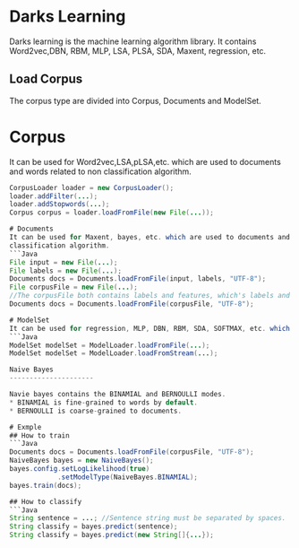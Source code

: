 Darks Learning
==============

Darks learning is the machine learning algorithm library.
It contains Word2vec,DBN, RBM, MLP, LSA, PLSA, SDA, Maxent, regression, etc.

Load Corpus
----------------------
The corpus type are divided into Corpus, Documents and ModelSet.
# Corpus
It can be used for Word2vec,LSA,pLSA,etc. which are used to documents and words related to 
non classification algorithm. 
```Java
CorpusLoader loader = new CorpusLoader();
loader.addFilter(...);
loader.addStopwords(...);
Corpus corpus = loader.loadFromFile(new File(...));

# Documents
It can be used for Maxent, bayes, etc. which are used to documents and words related to 
classification algorithm.
```Java
File input = new File(...);
File labels = new File(...);
Documents docs = Documents.loadFromFile(input, labels, "UTF-8");
File corpusFile = new File(...); 
//The corpusFile both contains labels and features, which's labels and features of each line must be separated by Tab(\t).
Documents docs = Documents.loadFromFile(corpusFile, "UTF-8");

# ModelSet
It can be used for regression, MLP, DBN, RBM, SDA, SOFTMAX, etc. which are used to classification based on double matrix.
```Java
ModelSet modelSet = ModelLoader.loadFromFile(...);
ModelSet modelSet = ModelLoader.loadFromStream(...);

Naive Bayes
---------------------

Navie bayes contains the BINAMIAL and BERNOULLI modes. 
* BINAMIAL is fine-grained to words by default.
* BERNOULLI is coarse-grained to documents.

# Exmple
## How to train
```Java
Documents docs = Documents.loadFromFile(corpusFile, "UTF-8");
NaiveBayes bayes = new NaiveBayes();
bayes.config.setLogLikelihood(true)
			.setModelType(NaiveBayes.BINAMIAL);
bayes.train(docs);

## How to classify
```Java
String sentence = ...; //Sentence string must be separated by spaces.
String classify = bayes.predict(sentence);
String classify = bayes.predict(new String[]{...});


